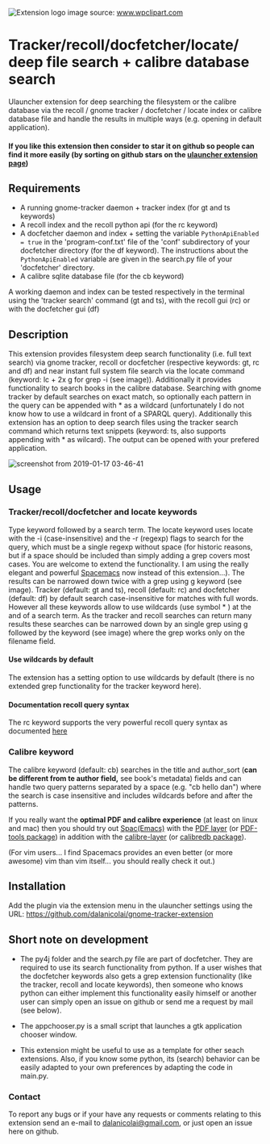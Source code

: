 ![Extension logo](images/detective_penguin.png) image source: www.wpclipart.com

# Tracker/recoll/docfetcher/locate/ deep file search + calibre database search
Ulauncher extension for deep searching the filesystem or the calibre database via the recoll / gnome tracker / docfetcher / locate index or calibre database file and handle the results in multiple ways (e.g. opening in default application).


#### If you like this extension then consider to star it on github so people can find it more easily (by sorting on github stars on the [ulauncher extension page](https://ext.ulauncher.io/))  

## Requirements

* A running gnome-tracker daemon + tracker index (for gt and ts keywords)
* A recoll index and the recoll python api (for the rc keyword)
* A docfetcher daemon and index + setting the variable `PythonApiEnabled = true` in the 'program-conf.txt' file of the 'conf' subdirectory of your docfetcher directory (for the df keyword). The instructions about the `PythonApiEnabled` variable are given in the search.py file of your 'docfetcher' directory.
* A calibre sqlite database file (for the cb keyword)

A working daemon and index can be tested respectively in the terminal using the 'tracker search' command (gt and ts), with the recoll gui (rc) or with the docfetcher gui (df)




## Description

This extension provides filesystem deep search functionality (i.e. full text search) via gnome tracker, recoll or docfetcher (respective keywords: gt, rc and df) and near instant full system file search via the locate command (keyword: lc + 2x g for grep -i (see image)). Additionally it provides functionality to search books in the calibre database. Searching with gnome tracker by default searches on exact match, so optionally each pattern in the query can be appended with * as a wildcard (unfortunately I do not know how to use a wildcard in front of a SPARQL query). Additionally this extension has an option to deep search files using the tracker search command which returns text snippets (keyword: ts, also supports appending with * as wilcard). The output can be opened with your prefered application.

![screenshot from 2019-01-17 03-46-41](https://user-images.githubusercontent.com/18429791/51434764-aa3fdf80-1c68-11e9-89c7-6d147f514fd9.png)


## Usage

### Tracker/recoll/docfetcher and locate keywords

Type keyword followed by a search term. The locate keyword uses locate with the
-i (case-insensitive) and the -r (regexp) flags to search for the query, which
must be a single regexp without space (for historic reasons, but if a space
should be included than simply adding a grep covers most cases. You are welcome
to extend the functionality. I am using the really elegant and powerful
[Spacemacs](https://www.spacemacs.org/) now instead of this extension...). The
results can be narrowed down twice with a grep using g keyword (see image).
Tracker (default: gt and ts), recoll (default: rc) and docfetcher (default: df)
by default search case-insensitive for matches with full words. However all
these keywords allow to use wildcards (use symbol * ) at the and of a search
term. As the tracker and recoll searches can return many results these searches
can be narrowed down by an single grep using g followed by the keyword (see
image) where the grep works only on the filename field.

#### Use wildcards by default

The extension has a setting option to use wildcards by default (there is no extended grep functionality for the tracker keyword here). 

#### Documentation recoll query syntax

The rc keyword supports the very powerful recoll query syntax as documented [here](https://www.lesbonscomptes.com/recoll/usermanual/webhelp/docs/RCL.SEARCH.LANG.html)

### Calibre keyword

The calibre keyword (default: cb) searches in the title and author_sort (**can be different from te author field,** see book's metadata) fields and can handle two query patterns separated by a space (e.g. "cb hello dan") where the search is case insensitive and includes wildcards before and after the patterns.

If you really want the **optimal PDF and calibre experience** (at least on linux and mac) then you should try out [Spac(Emacs)](https://develop.spacemacs.org/#) with the [PDF layer](https://develop.spacemacs.org/layers/+readers/pdf/README.html) (or [PDF-tools package](https://github.com/politza/pdf-tools)) in addition with the [calibre-layer](https://github.com/dalanicolai/calibre-layer) (or [calibredb package](https://github.com/chenyanming/calibredb.el)).

(For vim users... I find Spacemacs provides an even better (or more awesome) vim than vim itself... you should really check it out.)

## Installation

Add the plugin via the extension menu in the ulauncher settings using the URL: https://github.com/dalanicolai/gnome-tracker-extension


## Short note on development

* The py4j folder and the search.py file are part of docfetcher. They are required to use its search functionality from python. If a user wishes that the docfetcher keywords also gets a grep extension functionality (like the tracker, recoll and locate keywords), then someone who knows python can either implement this functionality easily himself or another user can simply open an issue on github or send me a request by mail (see below). 

* The appchooser.py is a small script that launches a gtk application chooser window. 

* This extension might be useful to use as a template for other seach extensions. Also, if you know some python, its (search) behavior can be easily adapted to your own preferences by adapting the code in main.py.

### Contact

To report any bugs or if your have any requests or comments relating to this extension send an e-mail to dalanicolai@gmail.com, or just open an issue here on github.
